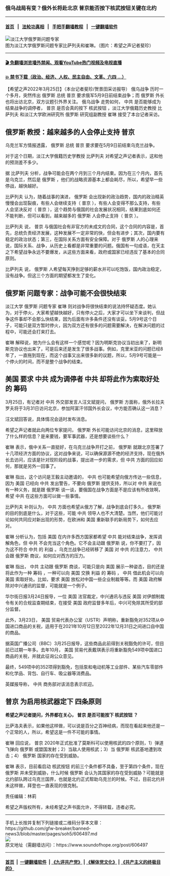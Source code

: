 ### 俄乌战局有变？俄外长将赴北京  普京能否按下核武按钮关键在北约
------------------------

#### [首页](https://github.com/gfw-breaker/banned-news3/blob/master/README.md) &nbsp;&nbsp;|&nbsp;&nbsp; [法轮功真相](https://github.com/begood0513/basic/blob/master/README.md)  &nbsp;&nbsp;|&nbsp;&nbsp; [手把手翻墙教程](https://github.com/gfw-breaker/guides/wiki)  &nbsp;&nbsp;|&nbsp;&nbsp; [一键翻墙软件](https://github.com/gfw-breaker/nogfw/blob/master/README.md)  



<div><img alt="淡江大学俄罗斯问题专家" src="https://img.soundofhope.org/2022-03/photo_2022-03-25_11-12-01-1648252203991.jpg"/>
<br/><figcaption class="caption">
 图为淡江大学俄罗斯问题专家比萨列夫和崔琳。（图片：希望之声记者斐珍）
</figcaption></div><hr/>

#### [ 🎬  免翻墙浏览墙外禁闻、观看YouTube热门视频及电视直播](https://github.com/gfw-breaker/HelloWorld)

#### [ 💥  禁书下载（政治、经济、人权、民主自由、文革、六四 ...）](https://github.com/gfw-breaker/books/blob/master/README.md)

<div><div class="Content__Wrapper sc-1bvya0-0 grZQxZ">
 <p class="meta-top">
  <span class="meta">
   【希望之声2022年3月25日】（本台记者斐珍/贺景田采访报导）
  </span>
  <ok href="/term/685654">
   俄乌战争
  </ok>
  历时一个多月，突然传出
  <ok href="/term/1150">
   俄罗斯
  </ok>
  总统
  <ok href="/term/6470">
   普京
  </ok>
  要求俄军5月9日前结束战争；而
  <ok href="/term/1150">
   俄罗斯
  </ok>
  外长也将出访北京，双方议题引外界关注。
  <ok href="/term/685654">
   俄乌战争
  </ok>
  走势如何，
  <ok href="/term/1059">
   中共
  </ok>
  是否能够成为结束战争的调停者，
  <ok href="/term/6470">
   普京
  </ok>
  是否会真的按下
  <ok href="/term/713951">
   核武按钮
  </ok>
  ，淡江大学俄籍历史教授
  <ok href="/term/713957">
   比萨列夫
  </ok>
  和淡江大学欧洲研究所
  <ok href="/term/1150">
   俄罗斯
  </ok>
  研究组副教授
  <ok href="/term/713960">
   崔琳
  </ok>
  接受了本台记者采访。
 </p>
 <h2>
  <strong>
   <ok href="/term/1150">
    俄罗斯
   </ok>
   教授：越来越多的人会停止支持
   <ok href="/term/6470">
    普京
   </ok>
  </strong>
 </h2>
 <p>
  乌克兰军方情报透露，
  <ok href="/term/1150">
   俄罗斯
  </ok>
  总统
  <ok href="/term/6470">
   普京
  </ok>
  要求要在5月9日前结束乌克兰战争。
 </p>
 <p>
  对于这个日期，淡江大学俄籍历史学教授
  <ok href="/term/713957">
   比萨列夫
  </ok>
  对希望之声记者表示，这和他的预测差不多少。
 </p>
 <p>
  据
  <ok href="/term/713957">
   比萨列夫
  </ok>
  分析，战争可能会在两个月到三个月内结束。因为在三个月内，首先是乌克兰，然后是
  <ok href="/term/1150">
   俄罗斯
  </ok>
  ，他们的战略资源基本上都会耗尽，所以，希望早一些停战，越快越好。
 </p>
 <p>
  <ok href="/term/713957">
   比萨列夫
  </ok>
  认为，随着战事的演进，
  <ok href="/term/1150">
   俄罗斯
  </ok>
  会出现新的政治趋势，国内的政治精英慢慢会出现裂痕，有些人会继续支持（
  <ok href="/term/6470">
   普京
  </ok>
  ），有些人会变得不那么支持，有些人会坚决反对（
  <ok href="/term/6470">
   普京
  </ok>
  ），这个趋势与俄国的社会发展状况相同，结果到底如何还不能判断，但可以看到，越来越多的
  <ok href="/term/1150">
   俄罗斯
  </ok>
  人会停止支持（
  <ok href="/term/6470">
   普京
  </ok>
  ）。
 </p>
 <p>
  <ok href="/term/713957">
   比萨列夫
  </ok>
  说，
  <ok href="/term/6470">
   普京
  </ok>
  与俄国社会有非官方的未成文的合同，这个合同的内容是，首先，总统负责经济发展，这种发展不一定非常的快，但会有进步；其次，国内要有稳定的政治状态；第三，在国际关系方面有安全保障。对于
  <ok href="/term/1150">
   俄罗斯
  </ok>
  人的心理来说，国际关系、战争，从历史上看都是非常重要的问题。俄国有一句成语，在天主之下希望战争永远不要爆发，从这些方面来看，政府或国家已经违反了基本的合同原则。
 </p>
 <p>
  <ok href="/term/713957">
   比萨列夫
  </ok>
  说，
  <ok href="/term/1150">
   俄罗斯
  </ok>
  人希望每天挣到足够的薪水并可以吃饱饭，国内政治稳定，没有战争。但这三个方面的期望都发生了变化。
 </p>
 <h2>
  <strong>
   <ok href="/term/1150">
    俄罗斯
   </ok>
   问题专家：战争可能不会很快结束
  </strong>
 </h2>
 <p>
  淡江大学
  <ok href="/term/1150">
   俄罗斯
  </ok>
  问题专家
  <ok href="/term/713960">
   崔琳
  </ok>
  则对战争将很快结束的说法持怀疑态度。她认为，对于停火，大家希望越快越好，只有停火之后，大家才可以坐下来谈判，但战争这件事却不会那么快结束，因为后面有许多条件还没有谈妥。5月9号这个日子，可能只是双方暂时停火，因为双方还有很多的问题需要解决，在解决问题的过程中，可能还会打来打去。
 </p>
 <p>
  <ok href="/term/713960">
   崔琳
  </ok>
  解释说，她为什么会有这样一个感觉呢？因为明斯克协议当初出来了，新明斯克协议也出来了，可是后来还是发生了很多战事。例如，克里米亚的问题已经8年了，一直拖到现在，而这个战事又出来很多新的议题，所以，5月9号可能是一个停火的时间，而不是整个战争的结束。
 </p>
 <h2>
  <strong>
   <ok href="/term/1045">
    美国
   </ok>
   要求
   <ok href="/term/1059">
    中共
   </ok>
   成为调停者
   <ok href="/term/1059">
    中共
   </ok>
   却将此作为索取好处的
   <ok href="/term/7684">
    筹码
   </ok>
  </strong>
 </h2>
 <p>
  3月25日，有记者对
  <ok href="/term/1059">
   中共
  </ok>
  外交部发言人汪文斌提问，
  <ok href="/term/1150">
   俄罗斯
  </ok>
  方面称，俄外长拉夫罗夫将于3月31日访问北京，参加阿富汗邻国外长会议，中方能否确认这一消息？
 </p>
 <p>
  汪文斌回答说，具体情况会适时发布消息。
 </p>
 <p>
  希望之声记者就此向两位专家提问，
  <ok href="/term/1150">
   俄罗斯
  </ok>
  外长可能访问北京的消息，这里释放了什么样的信息？是来要钱，要军事武器，还是想要谈些什么？
 </p>
 <p>
  <ok href="/term/713960">
   崔琳
  </ok>
  表示，俄中关系一直挺好，在乌克兰战争开打之前，
  <ok href="/term/1150">
   俄罗斯
  </ok>
  就跟北京签署了十几项经济方面的协议，这对战争来说，可以确保源源不绝的经济支持，现在俄外长去访问，应该是针对现阶段的战事，提出进一步的需求，但
  <ok href="/term/1059">
   中共
  </ok>
  方面的回应如何，那就是另外一回事了。
 </p>
 <p>
  <ok href="/term/713960">
   崔琳
  </ok>
  指出，这个访问是王毅主动邀请的，
  <ok href="/term/1059">
   中共
  </ok>
  也可能希望向俄方传达一些信息，因为
  <ok href="/term/1045">
   美国
  </ok>
  已经向
  <ok href="/term/1059">
   中共
  </ok>
  发出警告，不要向
  <ok href="/term/1150">
   俄罗斯
  </ok>
  提供支持，所以对
  <ok href="/term/1059">
   中共
  </ok>
  来说也有一种义务，就是跟
  <ok href="/term/1150">
   俄罗斯
  </ok>
  谈一谈，要俄国在战争方面是不是应该有所收敛啊，希望
  <ok href="/term/1059">
   中共
  </ok>
  在这些方面可以做一些事情。
 </p>
 <p>
  <ok href="/term/713957">
   比萨列夫
  </ok>
  补则认为，
  <ok href="/term/1059">
   中共
  </ok>
  方面也希望从俄方了解，战争到底会打多久，
  <ok href="/term/1150">
   俄罗斯
  </ok>
  的目的到底是什么，对于这些，可能
  <ok href="/term/1059">
   中共
  </ok>
  领导人也不大清楚。当然，他们可能讨论如何共同应对新出现的形势，在欧洲和
  <ok href="/term/1045">
   美国
  </ok>
  重新联手的新局势下，如何去应对。
 </p>
 <p>
  <ok href="/term/713960">
   崔琳
  </ok>
  分析认为，包括
  <ok href="/term/1045">
   美国
  </ok>
  在内许多西方国家都希望
  <ok href="/term/1059">
   中共
  </ok>
  能对结束战争，发挥调解角色，但
  <ok href="/term/1059">
   中共
  </ok>
  不会充当这个角色。它不会主动跟
  <ok href="/term/1150">
   俄罗斯
  </ok>
  说，你不要打了，因为这不符合
  <ok href="/term/1059">
   中共
  </ok>
  的
  <ok href="/term/67752">
   利益
  </ok>
  。乌克兰战争已经转移了
  <ok href="/term/1045">
   美国
  </ok>
  对
  <ok href="/term/1059">
   中共
  </ok>
  的注意力，
  <ok href="/term/1059">
   中共
  </ok>
  会跟
  <ok href="/term/1150">
   俄罗斯
  </ok>
  商议，如何应对西方的压力。
 </p>
 <p>
  <ok href="/term/713960">
   崔琳
  </ok>
  指出，
  <ok href="/term/1059">
   中共
  </ok>
  主动跟
  <ok href="/term/1150">
   俄罗斯
  </ok>
  商谈，可能只是向
  <ok href="/term/1045">
   美国
  </ok>
  展示一种姿态，目的还是将此作为一种
  <ok href="/term/7684">
   筹码
  </ok>
  ，一种可以向
  <ok href="/term/1045">
   美国
  </ok>
  交换
  <ok href="/term/67752">
   利益
  </ok>
  的
  <ok href="/term/7684">
   筹码
  </ok>
  ，
  <ok href="/term/1059">
   中共
  </ok>
  借此机会可以向
  <ok href="/term/1045">
   美国
  </ok>
  索取好处。比如，要求
  <ok href="/term/1045">
   美国
  </ok>
  放松对中国一些企业制裁等等。而
  <ok href="/term/1045">
   美国
  </ok>
  政府解除对中兴通讯的监督，可能就是一个例子。
 </p>
 <p>
  华尔街日报3月24日报导，一位
  <ok href="/term/1045">
   美国
  </ok>
  法官裁定，中兴通讯与违反
  <ok href="/term/1045">
   美国
  </ok>
  对伊朗制裁令有关的合规监查期结束，在接受
  <ok href="/term/1045">
   美国
  </ok>
  政府监督多年后，中兴可免除其所受的部分监督。
 </p>
 <p>
  此外，3月23日，
  <ok href="/term/1045">
   美国
  </ok>
  贸易代表办公室（USTR）声明称，重新豁免对352项从中国进口商品的关税，适用于在2021年10月12日至2022年12月31日之间进口自中国的商品。
 </p>
 <p>
  据英国广播公司（BBC）3月25日报导，这些商品此前得到关税豁免的许可，但目前已过期一年多。去年10月，
  <ok href="/term/1045">
   美国
  </ok>
  贸易代表戴琪表示将重新豁免549项中国进口商品的关税，并就此征询公众意见。
 </p>
 <p>
  最终，549项中的352项得到豁免，包括泵和电动机等工业部件、某些汽车零部件和化学品、背包、自行车、吸尘器等消费品。
 </p>
 <p>
  英媒报导称，
  <ok href="/term/1059">
   中共
  </ok>
  商务部对该消息表示欢迎。
 </p>
 <h2>
  <strong>
   <ok href="/term/6470">
    普京
   </ok>
   为启用核武器定下
   <ok href="/term/713954">
    四条原则
   </ok>
  </strong>
 </h2>
 <p>
  <strong>
   希望之声记者提问，外界都在关心，
   <ok href="/term/6470">
    普京
   </ok>
   是否可能按下
   <ok href="/term/713951">
    核武按钮
   </ok>
   ？
  </strong>
 </p>
 <p>
  比萨洛夫表示，如果他这样做，可以说是百分之百神经病，而现在看起来他还是一个正常的人，所以，希望这是一件不可能的事情。
 </p>
 <p>
  <ok href="/term/713960">
   崔琳
  </ok>
  回应说，
  <ok href="/term/6470">
   普京
  </ok>
  2020年正式批准了莫斯科可以使用核武的四个原则，1）弹道飞弹向
  <ok href="/term/1150">
   俄罗斯
  </ok>
  或盟国发射；2）当敌人使用核武；3）当
  <ok href="/term/1150">
   俄罗斯
  </ok>
  核武基地遭到攻击；4）
  <ok href="/term/1150">
   俄罗斯
  </ok>
  国家的存在受到威胁。
 </p>
 <p>
  <ok href="/term/713960">
   崔琳
  </ok>
  表示，目前看启动
  <ok href="/term/713951">
   核武按钮
  </ok>
  的前三个条件都不具备，至于第四个条件，现在
  <ok href="/term/1150">
   俄罗斯
  </ok>
  并未受到威胁，什么时候
  <ok href="/term/1150">
   俄罗斯
  </ok>
  会认为其国家的存在受到威胁？可能就是北约部队跨过乌克兰国界，也就是北约正式帮助乌克兰的时候。不过，目前北约并未这样做，拜登也一直表现的很克制。
 </p>
 <p class="meta-btm">
  责任编辑：林莉
 </p>
 <p class="meta-btm">
  希望之声版权所有，未经希望之声书面允许，不得转载，违者必究。
 </p>
</div>
</div>
<hr/>
手机上长按并复制下列链接或二维码分享本文章：<br/>
https://github.com/gfw-breaker/banned-news3/blob/master/pages/soh5/606497.md <br/>
<a href='https://github.com/gfw-breaker/banned-news3/blob/master/pages/soh5/606497.md'><img src='https://github.com/gfw-breaker/banned-news3/blob/master/pages/soh5/606497.md.png'/></a> <br/>
原文地址（需翻墙访问）：https://www.soundofhope.org/post/606497


------------------------
#### [首页](https://github.com/gfw-breaker/banned-news3/blob/master/README.md) &nbsp;|&nbsp; [一键翻墙软件](https://github.com/gfw-breaker/nogfw/blob/master/README.md) &nbsp;| [《九评共产党》](https://github.com/gfw-breaker/9ping.md/blob/master/README.md#九评之一评共产党是什么) | [《解体党文化》](https://github.com/gfw-breaker/jtdwh.md/blob/master/README.md) | [《共产主义的终极目的》](https://github.com/gfw-breaker/gczydzjmd.md/blob/master/README.md)


<img src='http://gfw-breaker.win/banned-news3/pages/soh5/606497.md' width='0px' height='0px'/>